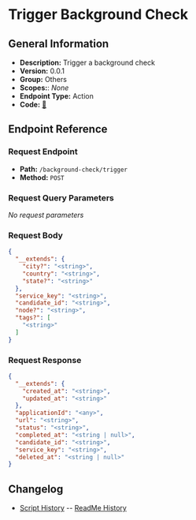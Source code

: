 # Trigger Background Check

## General Information

- **Description:** Trigger a background check
- **Version:** 0.0.1
- **Group:** Others
- **Scopes:**: _None_
- **Endpoint Type:** Action
- **Code:** [🔗](https://github.com/NangoHQ/integration-templates/tree/main/integrations/checkr-partner/actions/trigger-background-check.ts)

## Endpoint Reference

### Request Endpoint

- **Path:** `/background-check/trigger`
- **Method:** `POST`

### Request Query Parameters

_No request parameters_

### Request Body

```json
{
  "__extends": {
    "city?": "<string>",
    "country": "<string>",
    "state?": "<string>"
  },
  "service_key": "<string>",
  "candidate_id": "<string>",
  "node?": "<string>",
  "tags?": [
    "<string>"
  ]
}
```

### Request Response

```json
{
  "__extends": {
    "created_at": "<string>",
    "updated_at": "<string>"
  },
  "applicationId": "<any>",
  "url": "<string>",
  "status": "<string>",
  "completed_at": "<string | null>",
  "candidate_id": "<string>",
  "service_key": "<string>",
  "deleted_at": "<string | null>"
}
```

## Changelog

- [Script History](https://github.com/NangoHQ/integration-templates/commits/main/integrations/checkr-partner/actions/trigger-background-check.ts)
-- [ReadMe History](https://github.com/NangoHQ/integration-templates/commits/main/integrations/checkr-partner/actions/trigger-background-check.md)
